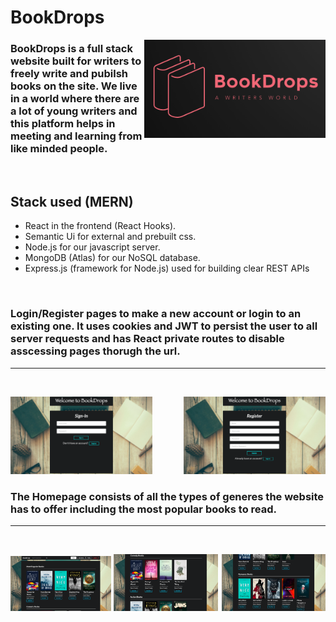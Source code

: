 # **BookDrops**

<img src="images/logo.png" align="right"
     alt="Logo" width="290">


### BookDrops is a full stack website built for writers to freely write and pubilsh books on the site. We live in a world where there are a lot of young writers and this platform helps in meeting and learning from like minded people.
<br/>

## Stack used (MERN)

* React in the frontend (React Hooks).
* Semantic Ui for external and prebuilt css.
* Node.js for our javascript server.
* MongoDB (Atlas) for our NoSQL database.
* Express.js (framework for Node.js) used for building clear REST APIs 

<br/>

### Login/Register pages to make a new account or login to an existing one. It uses cookies and JWT to persist the user to all server requests and has React private routes to disable asscessing pages thorugh the url.
---
<br/>

<img src="images/login.png" 
     alt="Logo" width="45%" >
<img src="images/register.png" align="right" 
     alt="Logo" width="45%" >
<br/>

### The Homepage consists of all the types of generes the website has to offer including the most popular books to read.
---
<br/>

<img src="images/home1.png" 
     alt="Logo" width="32%">
<img src="images/home2.png" 
     alt="Logo" width="33%" >
<img src="images/home3.png" align="right"
     alt="Logo" width="33%" >